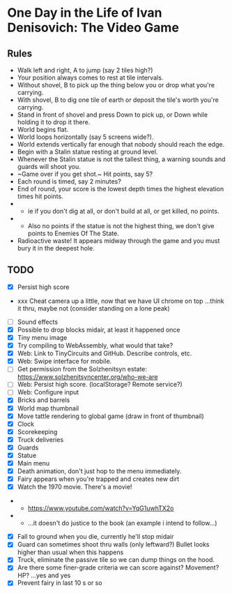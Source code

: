 # One Day in the Life of Ivan Denisovich: The Video Game

## Rules

- Walk left and right, A to jump (say 2 tiles high?)
- Your position always comes to rest at tile intervals.
- Without shovel, B to pick up the thing below you or drop what you're carrying.
- With shovel, B to dig one tile of earth or deposit the tile's worth you're carrying.
- Stand in front of shovel and press Down to pick up, or Down while holding it to drop it there.
- World begins flat.
- World loops horizontally (say 5 screens wide?).
- World extends vertically far enough that nobody should reach the edge.
- Begin with a Stalin statue resting at ground level.
- Whenever the Stalin statue is not the tallest thing, a warning sounds and guards will shoot you.
- ~Game over if you get shot.~ Hit points, say 5?
- Each round is timed, say 2 minutes?
- End of round, your score is the lowest depth times the highest elevation times hit points.
- - ie if you don't dig at all, or don't build at all, or get killed, no points.
- - Also no points if the statue is not the highest thing, we don't give points to Enemies Of The State.
- Radioactive waste! It appears midway through the game and you must bury it in the deepest hole.

## TODO

- [x] Persist high score
- xxx Cheat camera up a little, now that we have UI chrome on top ...think it thru, maybe not (consider standing on a lone peak)
- [ ] Sound effects
- [x] Possible to drop blocks midair, at least it happened once
- [x] Tiny menu image
- [x] Try compiling to WebAssembly, what would that take?
- [x] Web: Link to TinyCircuits and GitHub. Describe controls, etc.
- [x] Web: Swipe interface for mobile.
- [ ] Get permission from the Solzhenitsyn estate: https://www.solzhenitsyncenter.org/who-we-are
- [ ] Web: Persist high score. (localStorage? Remote service?)
- [ ] Web: Configure input
- [x] Bricks and barrels
- [x] World map thumbnail
- [x] Move tattle rendering to global game (draw in front of thumbnail)
- [x] Clock
- [x] Scorekeeping
- [x] Truck deliveries
- [x] Guards
- [x] Statue
- [x] Main menu
- [x] Death animation, don't just hop to the menu immediately.
- [x] Fairy appears when you're trapped and creates new dirt
- [x] Watch the 1970 movie. There's a movie!
- - https://www.youtube.com/watch?v=YqG1uwhTX2o
- - ...it doesn't do justice to the book (an example i intend to follow...)
- [x] Fall to ground when you die, currently he'll stop midair
- [x] Guard can sometimes shoot thru walls (only leftward?) Bullet looks higher than usual when this happens
- [x] Truck, eliminate the passive tile so we can dump things on the hood.
- [x] Are there some finer-grade criteria we can score against? Movement? HP? ...yes and yes
- [x] Prevent fairy in last 10 s or so
